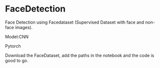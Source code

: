 # FaceDetection
Face Detection using Facedataset (Supervised Dataset with face and non-face images).

Model:CNN

Pytorch

Download the FaceDataset, add the paths in the notebook and the code is good to go.
